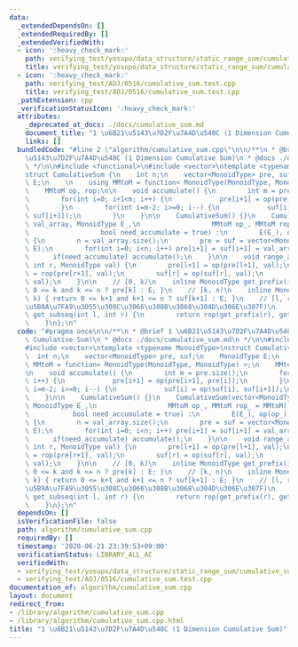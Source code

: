 ```yaml
---
data:
  _extendedDependsOn: []
  _extendedRequiredBy: []
  _extendedVerifiedWith:
  - icon: ':heavy_check_mark:'
    path: verifying_test/yosupo/data_structure/static_range_sum/cumulative_sum.test.cpp
    title: verifying_test/yosupo/data_structure/static_range_sum/cumulative_sum.test.cpp
  - icon: ':heavy_check_mark:'
    path: verifying_test/AOJ/0516/cumulative_sum.test.cpp
    title: verifying_test/AOJ/0516/cumulative_sum.test.cpp
  _pathExtension: cpp
  _verificationStatusIcon: ':heavy_check_mark:'
  attributes:
    _deprecated_at_docs: ./docs/cumulative_sum.md
    document_title: "1 \u6B21\u5143\u7D2F\u7A4D\u548C (1 Dimension Cumulative Sum)"
    links: []
  bundledCode: "#line 2 \"algorithm/cumulative_sum.cpp\"\n\n/**\n * @brief 1 \u6B21\
    \u5143\u7D2F\u7A4D\u548C (1 Dimension Cumulative Sum)\n * @docs ./docs/cumulative_sum.md\n\
    \ */\n\n#include <functional>\n#include <vector>\ntemplate <typename MonoidType>\n\
    struct CumulativeSum {\n    int n;\n    vector<MonoidType> pre, suf;\n    MonoidType\
    \ E;\n    \n    using MMtoM = function< MonoidType(MonoidType, MonoidType) >;\n\
    \    MMtoM op, rop;\n\n    void accumulate() {\n        int m = pre.size();\n\
    \        for(int i=0; i+1<m; i++) {\n            pre[i+1] = op(pre[i+1], pre[i]);\n\
    \        }\n        for(int i=m-2; i>=0; i--) {\n            suf[i] = op(suf[i],\
    \ suf[i+1]);\n        }\n    }\n\n    CumulativeSum() {}\n    CumulativeSum(vector<MonoidType>\
    \ val_array, MonoidType E_,\n                  MMtoM op_, MMtoM rop_ = MMtoM(),\n\
    \                  bool need_accumulate = true) :\n        E(E_), op(op_), rop(rop_)\
    \ {\n        n = val_array.size();\n        pre = suf = vector<MonoidType>(n+2,\
    \ E);\n        for(int i=0; i<n; i++) pre[i+1] = suf[i+1] = val_array[i];\n  \
    \      if(need_accumulate) accumulate();\n    }\n\n    void range_apply(int l,\
    \ int r, MonoidType val) {\n        pre[l+1] = op(pre[l+1], val);\n        pre[r+1]\
    \ = rop(pre[r+1], val);\n        suf[r] = op(suf[r], val);\n        suf[l] = rop(suf[l],\
    \ val);\n    }\n\n    // [0, k)\n    inline MonoidType get_prefix(int k) { return\
    \ 0 <= k and k <= n ? pre[k] : E; }\n    // [k, n)\n    inline MonoidType get_suffix(int\
    \ k) { return 0 <= k+1 and k+1 <= n ? suf[k+1] : E; }\n    // [l, r) (rop \u304C\
    \u5B9A\u7FA9\u3055\u308C\u3066\u308B\u3068\u304D\u306E\u307F)\n    inline MonoidType\
    \ get_subseq(int l, int r) {\n        return rop(get_prefix(r), get_prefix(l));\n\
    \    }\n};\n"
  code: "#pragma once\n\n/**\n * @brief 1 \u6B21\u5143\u7D2F\u7A4D\u548C (1 Dimension\
    \ Cumulative Sum)\n * @docs ./docs/cumulative_sum.md\n */\n\n#include <functional>\n\
    #include <vector>\ntemplate <typename MonoidType>\nstruct CumulativeSum {\n  \
    \  int n;\n    vector<MonoidType> pre, suf;\n    MonoidType E;\n    \n    using\
    \ MMtoM = function< MonoidType(MonoidType, MonoidType) >;\n    MMtoM op, rop;\n\
    \n    void accumulate() {\n        int m = pre.size();\n        for(int i=0; i+1<m;\
    \ i++) {\n            pre[i+1] = op(pre[i+1], pre[i]);\n        }\n        for(int\
    \ i=m-2; i>=0; i--) {\n            suf[i] = op(suf[i], suf[i+1]);\n        }\n\
    \    }\n\n    CumulativeSum() {}\n    CumulativeSum(vector<MonoidType> val_array,\
    \ MonoidType E_,\n                  MMtoM op_, MMtoM rop_ = MMtoM(),\n       \
    \           bool need_accumulate = true) :\n        E(E_), op(op_), rop(rop_)\
    \ {\n        n = val_array.size();\n        pre = suf = vector<MonoidType>(n+2,\
    \ E);\n        for(int i=0; i<n; i++) pre[i+1] = suf[i+1] = val_array[i];\n  \
    \      if(need_accumulate) accumulate();\n    }\n\n    void range_apply(int l,\
    \ int r, MonoidType val) {\n        pre[l+1] = op(pre[l+1], val);\n        pre[r+1]\
    \ = rop(pre[r+1], val);\n        suf[r] = op(suf[r], val);\n        suf[l] = rop(suf[l],\
    \ val);\n    }\n\n    // [0, k)\n    inline MonoidType get_prefix(int k) { return\
    \ 0 <= k and k <= n ? pre[k] : E; }\n    // [k, n)\n    inline MonoidType get_suffix(int\
    \ k) { return 0 <= k+1 and k+1 <= n ? suf[k+1] : E; }\n    // [l, r) (rop \u304C\
    \u5B9A\u7FA9\u3055\u308C\u3066\u308B\u3068\u304D\u306E\u307F)\n    inline MonoidType\
    \ get_subseq(int l, int r) {\n        return rop(get_prefix(r), get_prefix(l));\n\
    \    }\n};\n"
  dependsOn: []
  isVerificationFile: false
  path: algorithm/cumulative_sum.cpp
  requiredBy: []
  timestamp: '2020-06-21 23:39:53+09:00'
  verificationStatus: LIBRARY_ALL_AC
  verifiedWith:
  - verifying_test/yosupo/data_structure/static_range_sum/cumulative_sum.test.cpp
  - verifying_test/AOJ/0516/cumulative_sum.test.cpp
documentation_of: algorithm/cumulative_sum.cpp
layout: document
redirect_from:
- /library/algorithm/cumulative_sum.cpp
- /library/algorithm/cumulative_sum.cpp.html
title: "1 \u6B21\u5143\u7D2F\u7A4D\u548C (1 Dimension Cumulative Sum)"
---
```

